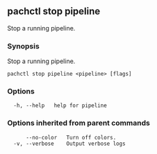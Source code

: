 ## pachctl stop pipeline

Stop a running pipeline.

### Synopsis

Stop a running pipeline.

```
pachctl stop pipeline <pipeline> [flags]
```

### Options

```
  -h, --help   help for pipeline
```

### Options inherited from parent commands

```
      --no-color   Turn off colors.
  -v, --verbose    Output verbose logs
```

